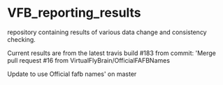 # VFB_reporting_results
repository containing results of various data change and consistency checking.

 Current results are from the latest travis build #183 from commit: 'Merge pull request #16 from VirtualFlyBrain/OfficialFAFBNames

Update to use Official fafb names' on master
